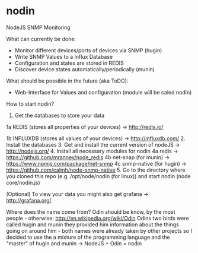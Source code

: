 nodin
=====

NodeJS SNMP Monitoring

What can currently be done:
- Monitor different devices/ports of devices via SNMP (hugin)
- Write SNMP Values to a Influx Database
- Configuration and states are stored in REDIS
- Discover device states automatically/periodically (munin)

What should be possible in the future (aka ToDO):
- Web-Interface for Values and configuration (module will be caled nodin)

How to start nodin?

1. Get the databases to store your data

1a REDIS (stores all properties of your devices) -> http://redis.io/

1b INFLUXDB (stores all values of your devices) -> http://influxdb.com/
2. Install the databases
3. Get and install the current version of nodeJS -> http://nodejs.org/
4. Install all necessary modules for nodin
4a redis -> https://github.com/mranney/node_redis
4b net-snap (for munin) -> https://www.npmjs.com/package/net-snmp
4c snmp-native (for hugin) -> https://github.com/calmh/node-snmp-native
5. Go to the directory where you cloned this repo (e.g. /opt/node/nodin (for linux)) and start nodin (node core/nodin.js)

(Optional)
To view your data you might also get grafana -> http://grafana.org/

Where does the name come from?
Odin should be know, by the most people - otherwise: http://en.wikipedia.org/wiki/Odin
Odins two birds were called hugin and munin they provided him information about the things going on around him - both names were already taken by other projects so I decided to use the a mixture of the programming language and the "master" of hugin and munin -> NodeJS + Odin = nodin
